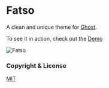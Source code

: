 # Fatso
A clean and unique theme for [Ghost](http://ghost.org).

To see it in action, check out the [Demo](http://micahcowell.com)

![Fatso](http://vignette2.wikia.nocookie.net/caspersscareschool/images/5/52/Fatso.png/revision/latest?cb=20121006200702)


### Copyright & License
[MIT](http://github.com/getmicah/fatso/LICESNSE)
